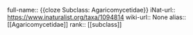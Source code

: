

full-name:: {{cloze Subclass: Agaricomycetidae}}
iNat-url:: https://www.inaturalist.org/taxa/1094814
wiki-url:: None
alias:: [[Agaricomycetidae]]
rank:: [[subclass]]